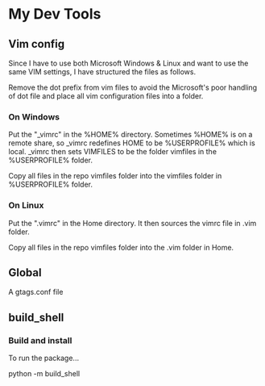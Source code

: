 # My Dev Tools

## Vim config

Since I have to use both Microsoft Windows & Linux and want to use the same VIM settings,
I have structured the files as follows.

Remove the dot prefix from vim files to avoid the Microsoft's poor handling of dot file 
and place all vim configuration files into a folder.

### On Windows

Put the "\_vimrc" in the %HOME% directory. Sometimes %HOME% is on a remote share, so \_vimrc 
redefines HOME to be %USERPROFILE% which is local. \_vimrc then sets VIMFILES to be the folder 
vimfiles in the %USERPROFILE% folder.

Copy all files in the repo vimfiles folder into the vimfiles folder in %USERPROFILE% folder.

### On Linux

Put the "\.vimrc" in the Home directory. It then sources the vimrc file in .vim folder.

Copy all files in the repo vimfiles folder into the .vim folder in Home.

## Global

A gtags.conf file

## build_shell

### Build and install

To run the package...

python -m build_shell

